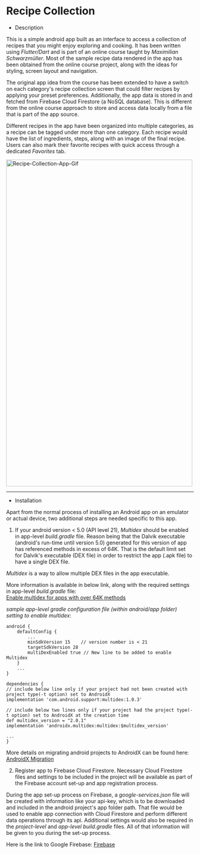 # Recipe Collection

* Description

This is a simple android app built as an interface to access a collection of recipes that you might enjoy exploring and cooking. It has been written using *Flutter/Dart* and is part of an online course taught by *Maximilian Schwarzmüller*. Most of the sample recipe data rendered in the app has been obtained from the online course project, along with the ideas for styling, screen layout and navigation.

The original app idea from the course has been extended to have a switch on each category's recipe collection screen that could filter recipes by applying your preset preferences. Additionally, the app data is stored in and fetched from Firebase Cloud Firestore (a NoSQL database). This is different from the online course approach to store and access data locally from a file that is part of the app source.

Different recipes in the app have been organized into multiple categories, as a recipe can be tagged under more than one category. Each recipe would have the list of ingredients, steps, along with an image of the final recipe. Users can also mark their favorite recipes with quick access through a dedicated *Favorites* tab.


<img src="https://github.com/BODF-Mobile-App-Development/recipe-collection-app/blob/master/Recipe_App_Final_Gif.gif" alt="Recipe-Collection-App-Gif" width=500px height=875px/>


***


* Installation

Apart from the normal process of installing an Android app on an emulator or actual device, two additional steps are needed
specific to this app.

1. If your android version < 5.0 (API level 21), _Multidex_ should be enabled in app-level _build.gradle_ file. Reason       being that the Dalvik executable (android's run-time until version 5.0) generated for this version of app has referenced methods in excess of 64K. That is the default limit set for Dalvik's executable (DEX file) in order to restrict the app (.apk file) to have a single DEX file.

_Multidex_ is a way to allow multiple DEX files in the app executable.

More information is available in below link, along with the required settings in app-level _build.gradle_ file:  
[Enable multidex for apps with over 64K methods](https://developer.android.com/studio/build/multidex)

*sample app-level gradle configuration file (within android/app folder) setting to enable multidex*:

    android {
        defaultConfig {
            ...
            minSdkVersion 15    // version number is < 21
            targetSdkVersion 28
            multiDexEnabled true // New line to be added to enable Multidex
        }
        ...
    }

    dependencies {
    // include below line only if your project had not been created with project type(-t option) set to AndroidX
    implementation 'com.android.support:multidex:1.0.3'

    // include below two lines only if your project had the project type(-t option) set to AndroidX at the creation time
    def multidex_version = "2.0.1"
    implementation 'androidx.multidex:multidex:$multidex_version'

    ...
    }


More details on migrating android projects to AndroidX can be found here: [AndroidX Migration](https://flutter.dev/docs/development/androidx-migration)




2. Register app to Firebase Cloud Firestore. Necessary Cloud Firestore files and settings to be included in the project will be available as part of the Firebase account set-up and app registration process. 

During the app set-up process on Firebase, a _google-services.json_ file will be created with information like your api-key, which is to be downloaded and included in the android project's app folder path. That file would be used to enable app connection with Cloud Firestore and perform different data operations through its api. Additional settings would also be required in the *project-level* and *app-level* *build.gradle* files. All of that information will be given to you during the set-up process.

Here is the link to Google Firebase: [Firebase](https://firebase.google.com/)